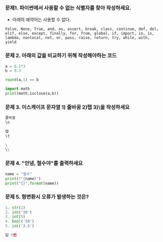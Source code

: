 ### 문제1. 파이썬에서 사용할 수 없는 식별자를 찾아 작성하세요.

- 아래의 예약어는 사용할 수 없다.

```
False, None, True, and, as, assert, break, class, continue, def, del, elif, else, except, finally, for, from, global, if, import, in, is, lambda, nonlocal, not, or, pass, raise, return, try, while, with, yield
```

### 문제 2. 아래의 값을 비교하기 위해 작성해야하는 코드

```python
a = 0.1*3
b = 0.3

round(a,1) == b

```

```python
import math
print(math.isclose(a,b))
```



### 문제 3.  이스케이프 문자열 1) 줄바꿈 2)탭 3)\을 작성하세요



```python
줄바꿈
\n

탭
\t

\
\\
```



### 문제 4.  "안녕, 철수야"를 출력하세요

```python
name = "철수"
print(f"{name}")
print("{}".format(name))
```



### 문제 5. 형변환시 오류가 발생하는 것은?

```python
1. str(1)
2. int('30')
3. int(5)
4. bool('50')
5. int('3.5')

답 5번

```

